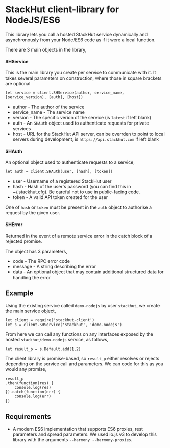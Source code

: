 # StackHut client-library for NodeJS/ES6

This library lets you call a hosted StackHut service dynamically and asynchronously from your Node/ES6 code as if it were a local function.

There are 3 main objects in the library,

#### SHService

This is the main library you create per service to communicate with it. It takes several parameters on construction, where those in square brackets are optional

```
let service = client.SHService(author, service_name, [service_version], [auth], [host])
```

* author - The author of the service
* service_name - The service name
* version - The specific verion of the service (is `latest` if left blank)
* auth - An `SHAuth` object used to authenticate requests for private services
* host - URL for the StackHut API server, can be overrden to point to local servers during development, is `https://api.stackhut.com` if left blank


#### SHAuth

An optional object used to authenticate requests to a service,

```
let auth = client.SHAuth(user, [hash], [token])
```

* user - Username of a registered StackHut user
* hash - Hash of the user's password (you can find this in ~/.stackhut.cfg). Be careful not to use in public-facing code. 
* token - A valid API token created for the user

One of `hash` or `token` must be present in the `auth` object to authorise a request by the given user.

#### SHError

Returned in the event of a remote service error in the catch block of a rejected promise.

The object has 3 parameters,

* code - The RPC error code
* message - A string describing the error
* data - An optional object that may contain additional structured data for handling the error

## Example

Using the existing service called `demo-nodejs` by user `stackhut`, we create the main service object,

```
let client = require('stackhut-client')
let s = client.SHService('stackhut', 'demo-nodejs')

```

From here we can call any functions on any interfaces exposed by the hosted `stackhut/demo-nodejs` service, as follows,

```
let result_p = s.Default.add(1,2)
```

The client library is promise-based, so `result_p` either resolves or rejects depending on the service call and parameters. We can code for this as you would any promise,

```
result_p
.then(function(res) {
    console.log(res)
}).catch(function(err) {
    console.log(err)
})

```

## Requirements

* A modern ES6 implementation that supports ES6 proxies, rest parameters and spread parameters. We used io.js v3 to develop this library with the arguments `--harmony --harmony-proxies`.

